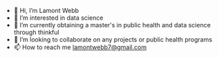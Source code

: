 - 👋 Hi, I’m Lamont Webb
- 👀 I’m interested in data science
- 🌱 I’m currently obtaining a master's in public health and data science through thinkful
- 💞️ I’m looking to collaborate on any projects or public health programs
- 📫 How to reach me lamontwebb7@gmail.com

<!---
lwebb112/lwebb112 is a ✨ special ✨ repository because its `README.md` (this file) appears on your GitHub profile.
You can click the Preview link to take a look at your changes.
--->
